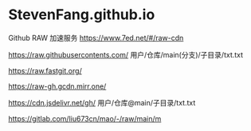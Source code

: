 # StevenFang.github.io
Github RAW 加速服务
https://www.7ed.net/#/raw-cdn

https://raw.githubusercontents.com/ 用户/仓库/main(分支)/子目录/txt.txt

https://raw.fastgit.org/

https://raw-gh.gcdn.mirr.one/

https://cdn.jsdelivr.net/gh/ 用户/仓库@main/子目录/txt.txt

https://gitlab.com/liu673cn/mao/-/raw/main/m
